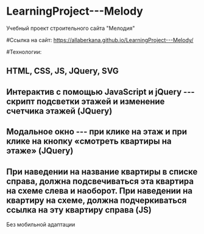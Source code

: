 # LearningProject---Melody
Учебный проект строительного сайта "Мелодия"

#Ссылка на сайт:  https://allaberkana.github.io/LearningProject---Melody/

#Технологии:
## HTML, CSS, JS, JQuery, SVG
## Интерактив с помощью JavaScript и jQuery --- скрипт подсветки этажей и изменение счетчика этажей (JQuery)
## Модальное окно --- при клике на этаж и при клике на кнопку «смотреть квартиры на этаже» (JQuery)
## При наведении на название квартиры в списке справа, должна подсвечиваться эта квартира на схеме слева и наоборот. При наведении на квартиру на схеме, должна подчеркиваться ссылка на эту квартиру справа (JS)

Без мобильной адаптации

